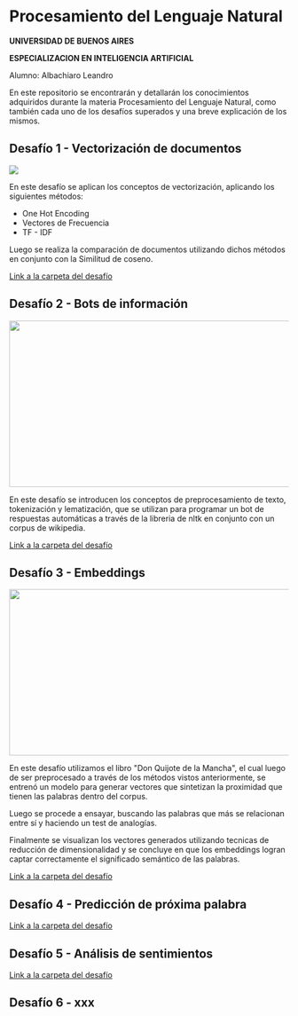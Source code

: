 # Procesamiento del Lenguaje Natural

**UNIVERSIDAD DE BUENOS AIRES**

**ESPECIALIZACION EN INTELIGENCIA ARTIFICIAL**

Alumno: Albachiaro Leandro

En este repositorio se encontrarán y detallarán los conocimientos adquiridos durante la materia Procesamiento del Lenguaje Natural, como también cada uno de los desafíos superados y una breve explicación de los mismos.

## Desafío 1 - Vectorización de documentos
<img src="https://miro.medium.com/v2/resize:fit:1400/0*B3rOPw4OVDRSqpU8">

En este desafío se aplican los conceptos de vectorización, aplicando los siguientes métodos:

  * One Hot Encoding
  * Vectores de Frecuencia
  * TF - IDF

Luego se realiza la comparación de documentos utilizando dichos métodos en conjunto con la Similitud de coseno.

[Link a la carpeta del desafío](https://github.com/LeandroAlbachiaro/Entregas_PLN/tree/da3a032e14586bf70601c75554f305a28dbb0d65/Desafio_1)

## Desafío 2 - Bots de información

<img src="https://www.lavanguardia.com/andro4all/hero/2021/04/Mejores-bots-Telegram.jpg?width=768&aspect_ratio=16:9&format=nowebp" width="700" height="300">

En este desafío se introducen los conceptos de preprocesamiento de texto, tokenización y lematización, que se utilizan para programar un bot de respuestas automáticas a través de la libreria de nltk en conjunto con un corpus de wikipedia.

[Link a la carpeta del desafío](https://github.com/LeandroAlbachiaro/Entregas_PLN/tree/da3a032e14586bf70601c75554f305a28dbb0d65/Desafio_2)

## Desafío 3 - Embeddings
<img src="https://miro.medium.com/v2/resize:fit:2000/1*SYiW1MUZul1NvL1kc1RxwQ.png" width="700" height="300">

En este desafío utilizamos el libro "Don Quijote de la Mancha", el cual luego de ser preprocesado a través de los métodos vistos anteriormente, se entrenó un modelo para generar vectores que sintetizan la proximidad que tienen las palabras dentro del corpus.

Luego se procede a ensayar, buscando las palabras que más se relacionan entre sí y haciendo un test de analogías.

Finalmente se visualizan los vectores generados utilizando tecnicas de reducción de dimensionalidad y se concluye en que los embeddings logran captar correctamente el significado semántico de las palabras.

[Link a la carpeta del desafío](https://github.com/LeandroAlbachiaro/Entregas_PLN/tree/da3a032e14586bf70601c75554f305a28dbb0d65/Desafio_3)

## Desafío 4 - Predicción de próxima palabra
[Link a la carpeta del desafío](https://github.com/LeandroAlbachiaro/Entregas_PLN/tree/da3a032e14586bf70601c75554f305a28dbb0d65/Desafio_4)

## Desafío 5 - Análisis de sentimientos
[Link a la carpeta del desafío](https://github.com/LeandroAlbachiaro/Entregas_PLN/tree/da3a032e14586bf70601c75554f305a28dbb0d65/Desafio_5)

## Desafío 6 - xxx
